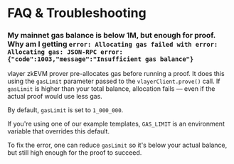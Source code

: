 # FAQ & Troubleshooting

### My mainnet gas balance is below 1M, but enough for proof. Why am I getting `error: Allocating gas failed with error: Allocating gas: JSON-RPC error: {"code":1003,"message":"Insufficient gas balance"}`

vlayer zkEVM prover pre-allocates gas before running a proof. It does this using the `gasLimit` parameter passed to the `vlayerClient.prove()` call.
If `gasLimit` is higher than your total balance, allocation fails — even if the actual proof would use less gas.

By default, `gasLimit` is set to `1_000_000`.

If you're using one of our example templates, `GAS_LIMIT` is an environment variable that overrides this default.

To fix the error, one can reduce `gasLimit` so it's below your actual balance, but still high enough for the proof to succeed.